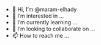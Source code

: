 - 👋 Hi, I’m @maram-elhady
- 👀 I’m interested in ...
- 🌱 I’m currently learning ...
- 💞️ I’m looking to collaborate on ...
- 📫 How to reach me ...

<!---
maram-elhady/maram-elhady is a ✨ special ✨ repository because its `README.md` (this file) appears on your GitHub profile.
You can click the Preview link to take a look at your changes.
--->
